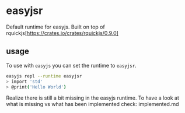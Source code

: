 # easyjsr
Default runtime for easyjs. Built on top of rquickjs[https://crates.io/crates/rquickjs/0.9.0]


## usage
To use with `easyjs` you can set the runtime to `easyjsr`.

```bash
easyjs repl --runtime easyjsr
> import 'std'
> @print('Hello World')
```

Realize there is still a bit missing in the easyjs runtime. To have a look at what is missing vs what has been implemented check: implemented.md